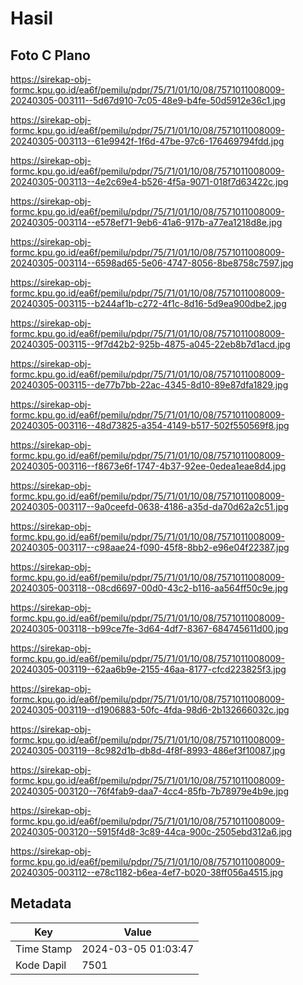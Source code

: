 # Hasil

## Foto C Plano

https://sirekap-obj-formc.kpu.go.id/ea6f/pemilu/pdpr/75/71/01/10/08/7571011008009-20240305-003111--5d67d910-7c05-48e9-b4fe-50d5912e36c1.jpg

https://sirekap-obj-formc.kpu.go.id/ea6f/pemilu/pdpr/75/71/01/10/08/7571011008009-20240305-003113--61e9942f-1f6d-47be-97c6-176469794fdd.jpg

https://sirekap-obj-formc.kpu.go.id/ea6f/pemilu/pdpr/75/71/01/10/08/7571011008009-20240305-003113--4e2c69e4-b526-4f5a-9071-018f7d63422c.jpg

https://sirekap-obj-formc.kpu.go.id/ea6f/pemilu/pdpr/75/71/01/10/08/7571011008009-20240305-003114--e578ef71-9eb6-41a6-917b-a77ea1218d8e.jpg

https://sirekap-obj-formc.kpu.go.id/ea6f/pemilu/pdpr/75/71/01/10/08/7571011008009-20240305-003114--6598ad65-5e06-4747-8056-8be8758c7597.jpg

https://sirekap-obj-formc.kpu.go.id/ea6f/pemilu/pdpr/75/71/01/10/08/7571011008009-20240305-003115--b244af1b-c272-4f1c-8d16-5d9ea900dbe2.jpg

https://sirekap-obj-formc.kpu.go.id/ea6f/pemilu/pdpr/75/71/01/10/08/7571011008009-20240305-003115--9f7d42b2-925b-4875-a045-22eb8b7d1acd.jpg

https://sirekap-obj-formc.kpu.go.id/ea6f/pemilu/pdpr/75/71/01/10/08/7571011008009-20240305-003115--de77b7bb-22ac-4345-8d10-89e87dfa1829.jpg

https://sirekap-obj-formc.kpu.go.id/ea6f/pemilu/pdpr/75/71/01/10/08/7571011008009-20240305-003116--48d73825-a354-4149-b517-502f550569f8.jpg

https://sirekap-obj-formc.kpu.go.id/ea6f/pemilu/pdpr/75/71/01/10/08/7571011008009-20240305-003116--f8673e6f-1747-4b37-92ee-0edea1eae8d4.jpg

https://sirekap-obj-formc.kpu.go.id/ea6f/pemilu/pdpr/75/71/01/10/08/7571011008009-20240305-003117--9a0ceefd-0638-4186-a35d-da70d62a2c51.jpg

https://sirekap-obj-formc.kpu.go.id/ea6f/pemilu/pdpr/75/71/01/10/08/7571011008009-20240305-003117--c98aae24-f090-45f8-8bb2-e96e04f22387.jpg

https://sirekap-obj-formc.kpu.go.id/ea6f/pemilu/pdpr/75/71/01/10/08/7571011008009-20240305-003118--08cd6697-00d0-43c2-b116-aa564ff50c9e.jpg

https://sirekap-obj-formc.kpu.go.id/ea6f/pemilu/pdpr/75/71/01/10/08/7571011008009-20240305-003118--b99ce7fe-3d64-4df7-8367-684745611d00.jpg

https://sirekap-obj-formc.kpu.go.id/ea6f/pemilu/pdpr/75/71/01/10/08/7571011008009-20240305-003119--62aa6b9e-2155-46aa-8177-cfcd223825f3.jpg

https://sirekap-obj-formc.kpu.go.id/ea6f/pemilu/pdpr/75/71/01/10/08/7571011008009-20240305-003119--d1906883-50fc-4fda-98d6-2b132666032c.jpg

https://sirekap-obj-formc.kpu.go.id/ea6f/pemilu/pdpr/75/71/01/10/08/7571011008009-20240305-003119--8c982d1b-db8d-4f8f-8993-486ef3f10087.jpg

https://sirekap-obj-formc.kpu.go.id/ea6f/pemilu/pdpr/75/71/01/10/08/7571011008009-20240305-003120--76f4fab9-daa7-4cc4-85fb-7b78979e4b9e.jpg

https://sirekap-obj-formc.kpu.go.id/ea6f/pemilu/pdpr/75/71/01/10/08/7571011008009-20240305-003120--5915f4d8-3c89-44ca-900c-2505ebd312a6.jpg

https://sirekap-obj-formc.kpu.go.id/ea6f/pemilu/pdpr/75/71/01/10/08/7571011008009-20240305-003112--e78c1182-b6ea-4ef7-b020-38ff056a4515.jpg


## Metadata

| Key        | Value               |
| ---------- | ------------------- |
| Time Stamp | 2024-03-05 01:03:47 |
| Kode Dapil | 7501                |




